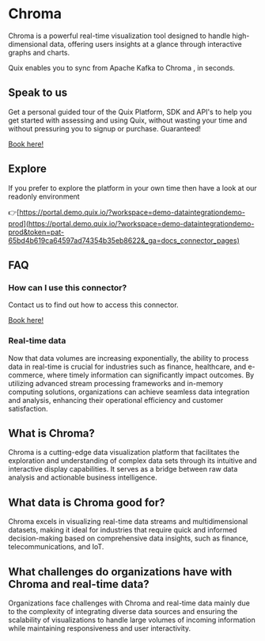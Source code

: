 <!--[tech-name]-->
# Chroma

<!--[ai-blurb-about-tech]-->
Chroma is a powerful real-time visualization tool designed to handle high-dimensional data, offering users insights at a glance through interactive graphs and charts.

Quix enables you to sync from Apache Kafka <span id="to_or_from">to</span> <span id="techname">Chroma</span> , in seconds.

## Speak to us

Get a personal guided tour of the Quix Platform, SDK and API's to help you get started with assessing and using Quix, without wasting your time and without pressuring you to signup or purchase. Guaranteed!

[Book here!](https://quix.io/book-a-demo)

## Explore

If you prefer to explore the platform in your own time then have a look at our readonly environment

👉[https://portal.demo.quix.io/?workspace=demo-dataintegrationdemo-prod](https://portal.demo.quix.io/?workspace=demo-dataintegrationdemo-prod&token=pat-65bd4b619ca64597ad74354b35eb8622&_ga=docs_connector_pages)

## FAQ 

### How can I use this connector?

Contact us to find out how to access this connector.

[Book here!](https://quix.io/book-a-demo)

### Real-time data

Now that data volumes are increasing exponentially, the ability to process data in real-time is crucial for industries such as finance, healthcare, and e-commerce, where timely information can significantly impact outcomes. By utilizing advanced stream processing frameworks and in-memory computing solutions, organizations can achieve seamless data integration and analysis, enhancing their operational efficiency and customer satisfaction.

## What is <span id="techname">Chroma</span>?

<!--[tech-seo-text]-->
Chroma is a cutting-edge data visualization platform that facilitates the exploration and understanding of complex data sets through its intuitive and interactive display capabilities. It serves as a bridge between raw data analysis and actionable business intelligence.

## What data is <span id="techname">Chroma</span> good for?

<!--[tech-data-seo-text]-->
Chroma excels in visualizing real-time data streams and multidimensional datasets, making it ideal for industries that require quick and informed decision-making based on comprehensive data insights, such as finance, telecommunications, and IoT.

## What challenges do organizations have with <span id="techname">Chroma</span> and real-time data?

<!--[tech-challenges-seo-text]-->
Organizations face challenges with Chroma and real-time data mainly due to the complexity of integrating diverse data sources and ensuring the scalability of visualizations to handle large volumes of incoming information while maintaining responsiveness and user interactivity.